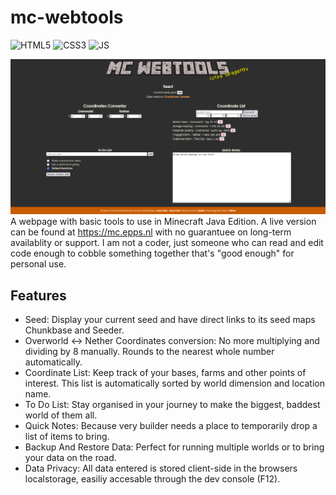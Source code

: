 # mc-webtools
![HTML5](https://img.shields.io/badge/html5-%23E34F26.svg?style=for-the-badge&logo=html5&logoColor=white) ![CSS3](https://img.shields.io/badge/css3-%231572B6.svg?style=for-the-badge&logo=css3&logoColor=white) ![JS](https://img.shields.io/badge/JavaScript-323330?style=for-the-badge&logo=javascript&logoColor=F7DF1E)

![Screenshot](screenshot.png)
A webpage with basic tools to use in Minecraft Java Edition. A live version can be found at https://mc.epps.nl with no guarantuee on long-term availablity or support. I am not a coder, just someone who can read and edit code enough to cobble something together that's "good enough" for personal use.

## Features
- Seed: Display your current seed and have direct links to its seed maps  Chunkbase and Seeder.
- Overworld <-> Nether Coordinates conversion: No more multiplying and dividing by 8 manually. Rounds to the nearest whole number automatically.
- Coordinate List: Keep track of your bases, farms and other points of interest. This list is automatically sorted by world dimension and location name.
- To Do List: Stay organised in your journey to make the biggest, baddest world of them all.
- Quick Notes: Because very builder needs a place to temporarily drop a list of items to bring.
- Backup And Restore Data: Perfect for running multiple worlds or to bring your data on the road.
- Data Privacy: All data entered is stored client-side in the browsers localstorage, easiliy accesable through the dev console (F12).